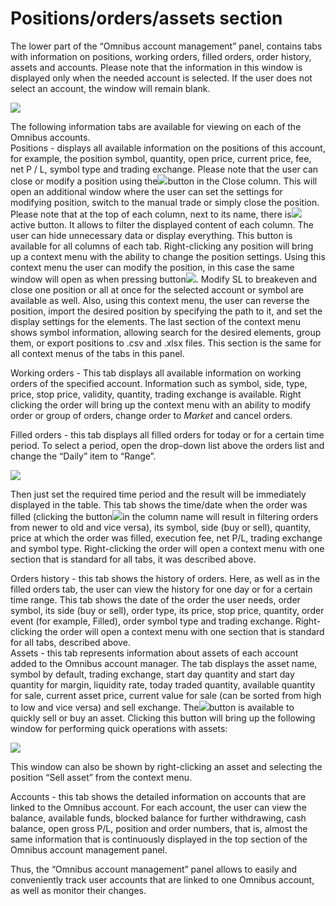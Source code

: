 # Positions/orders/assets section

The lower part of the “Omnibus account management” panel, contains tabs with information on positions, working orders, filled orders, order history, assets and accounts. Please note that the information in this window is displayed only when the needed account is selected. If the user does not select an account, the window will remain blank.

![](https://lh4.googleusercontent.com/hd837AAo6GlKEx4uBPzBYEH6CNCo8nbCuhUcYH0IY809K0w3lIqT_opGBOWopbmXgDTjY30F9JtbCXhipD6ofMpS99VC1Q7M1GbTsbwev5uW2vLsETDsa4Qe0QeAV1kJLuv0tvK_)

The following information tabs are available for viewing on each of the Omnibus accounts.  
Positions - displays all available information on the positions of this account, for example, the position symbol, quantity, open price, current price, fee, net P / L, symbol type and trading exchange. Please note that the user can close or modify a position using the![](https://lh5.googleusercontent.com/SpKlpDpzaCc5a0ZA6ZJNLKG78YXLakfM9gPRiMJxWHMEaYtjD-51-apmkSCHZb_bPp5cF59qeoMlVFwWHQMF17vdbYpGR_VrvS1Ouy47Hm8luReLR2IffN9GMjk2mswfsLtY8w5o)button in the Close column. This will open an additional window where the user can set the settings for modifying position, switch to the manual trade or simply close the position. Please note that at the top of each column, next to its name, there is![](https://lh5.googleusercontent.com/3u5aQg3JYIDECun0oooALbxWbZBhNdS3EY0frdvOBX9kBYyer50Xm2nosZtvMx1ZqchZPMdN7OH1FpI5e6jiz4bKyHsQtNq3jOjSG6M3AaO51-deAER7Hgseh0qAmIHwUuA2lpkF)active button. It allows to filter the displayed content of each column. The user can hide unnecessary data or display everything. This button is available for all columns of each tab. Right-clicking any position will bring up a context menu with the ability to change the position settings. Using this context menu the user can modify the position, in this case the same window will open as when pressing button![](https://lh5.googleusercontent.com/SpKlpDpzaCc5a0ZA6ZJNLKG78YXLakfM9gPRiMJxWHMEaYtjD-51-apmkSCHZb_bPp5cF59qeoMlVFwWHQMF17vdbYpGR_VrvS1Ouy47Hm8luReLR2IffN9GMjk2mswfsLtY8w5o). Modify SL to breakeven and close one position or all at once for the selected account or symbol are available as well. Also, using this context menu, the user can reverse the position, import the desired position by specifying the path to it, and set the display settings for the elements. The last section of the context menu shows symbol information, allowing search for the desired elements, group them, or export positions to .csv and .xlsx files. This section is the same for all context menus of the tabs in this panel.

Working orders - This tab displays all available information on working orders of the specified account. Information such as symbol, side, type, price, stop price, validity, quantity, trading exchange is available. Right clicking the order will bring up the context menu with an ability to modify order or group of orders, change order to _Market_ and cancel orders.

Filled orders - this tab displays all filled orders for today or for a certain time period. To select a period, open the drop-down list above the orders list and change the “Daily” item to “Range”.

![](https://lh6.googleusercontent.com/tJDZb4rlQS36YS8si2bW1fP5tOU1Ep7F5Cqpqx8eGhZB07HnUjuTz_2TgzXvP7KylMAAzE0tSUas1JO7zegMY47fv-zqtSQEezXlfXD2CNtm2R_Tbd4b1vv5AxBdkU5SZPc6dKdS)

Then just set the required time period and the result will be immediately displayed in the table. This tab shows the time/date when the order was filled \(clicking the button![](https://lh5.googleusercontent.com/EqQkmBMaMjSZThgIr7E3syUfNmnx02dFAI69KjgydR5eUJ0hl3LQPnef2-WH6U77Xd72B5FPyGNwE8yjxIkfSMU0oBxpRjGNP66wO1InUyPrj27-zvAV5iZuvP9YBXTy21YlxRI7)in the column name will result in filtering orders from newer to old and vice versa\), its symbol, side \(buy or sell\), quantity, price at which the order was filled, execution fee, net P/L, trading exchange and symbol type. Right-clicking the order will open a context menu with one section that is standard for all tabs, it was described above.

Orders history - this tab shows the history of orders. Here, as well as in the filled orders tab, the user can view the history for one day or for a certain time range. This tab shows the date of the order the user needs, order symbol, its side \(buy or sell\), order type, its price, stop price, quantity, order event \(for example, Filled\), order symbol type and trading exchange. Right-clicking the order will open a context menu with one section that is standard for all tabs, described above.  
Assets - this tab represents information about assets of each account added to the Omnibus account manager. The tab displays the asset name, symbol by default, trading exchange, start day quantity and start day quantity for margin, liquidity rate, today traded quantity, available quantity for sale, current asset price, current value for sale \(can be sorted from high to low and vice versa\) and sell exchange. The![](https://lh5.googleusercontent.com/x5D2eGwz_AjjAZ58WKvNSB75Et2rHTo3cgJD9H__0EDV1jwIxnGkuPKWeKuL2TulHU70iObBavmMNkOltufiSA6LbQlWi-CIHnj9lEAO5-U5rVpsQZFfvkUKBjPdYI2CRg7-UfL2)button is available to quickly sell or buy an asset. Clicking this button will bring up the following window for performing quick operations with assets:

![](https://lh3.googleusercontent.com/XAmH-gUwJEUUNusSMgSxLDNzkT1s_I-9WQ6gahQiQeB-ZyayvjkX3q03TayDOWQATgcWcbCEF1Z9U4kGzvdg1ZGupVXX2TBzPgXv-q2xNgubnNBLNaGXCWR0UOVFfkSO1J4GfEMk)

This window can also be shown by right-clicking an asset and selecting the position “Sell asset” from the context menu.

Accounts - this tab shows the detailed information on accounts that are linked to the Omnibus account. For each account, the user can view the balance, available funds, blocked balance for further withdrawing, cash balance, open gross P/L, position and order numbers, that is, almost the same information that is continuously displayed in the top section of the Omnibus account management panel.

Thus, the “Omnibus account management” panel allows to easily and conveniently track user accounts that are linked to one Omnibus account, as well as monitor their changes.  


